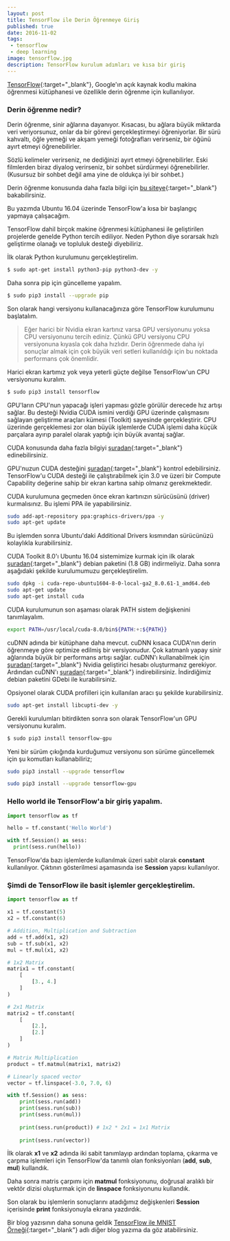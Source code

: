 ```yaml
---
layout: post
title: TensorFlow ile Derin Öğrenmeye Giriş
published: true
date: 2016-11-02
tags: 
 - tensorflow
 - deep learning
image: tensorflow.jpg
description: TensorFlow kurulum adımları ve kısa bir giriş
---
```



[TensorFlow](https://www.tensorflow.org/){:target="_blank"}, Google'ın açık kaynak kodlu makina öğrenmesi kütüphanesi ve özellikle derin öğrenme için kullanılıyor.

<center>
	<amp-img width="640" height="360" alt="TensorFlow" layout="responsive" src="/assets/images/tensorflow.jpg"></amp-img>
</center>


### Derin öğrenme nedir?

Derin öğrenme, sinir ağlarına dayanıyor. Kısacası, bu ağlara büyük miktarda veri veriyorsunuz, onlar da bir görevi gerçekleştirmeyi öğreniyorlar. Bir sürü kahvaltı, öğle yemeği ve akşam yemeği fotoğrafları verirseniz, bir öğünü ayırt etmeyi öğrenebilirler.

Sözlü kelimeler verirseniz, ne dediğinizi ayırt etmeyi öğrenebilirler. Eski filmlerden biraz diyalog verirseniz, bir sohbet sürdürmeyi öğrenebilirler. (Kusursuz bir sohbet değil ama yine de oldukça iyi bir sohbet.)

Derin öğrenme konusunda daha fazla bilgi için [bu siteye](http://www.derinogrenme.com/2015/07/21/derin-ogrenme-deep-learning-nedir/){:target="_blank"} bakabilirsiniz.


Bu yazımda Ubuntu 16.04 üzerinde TensorFlow'a kısa bir başlangıç yapmaya çalışacağım.

TensorFlow dahil birçok makine öğrenmesi kütüphanesi ile geliştirilen projelerde genelde Python tercih ediliyor. Neden Python diye sorarsak hızlı geliştirme olanağı ve topluluk desteği diyebiliriz. 


İlk olarak Python kurulumunu gerçekleştirelim.

```bash
$ sudo apt-get install python3-pip python3-dev -y
```

Daha sonra pip için güncelleme yapalım.

```bash
$ sudo pip3 install --upgrade pip
```

Son olarak hangi versiyonu kullanacağınıza göre TensorFlow kurulumunu başlatalım.

> Eğer harici bir Nvidia ekran kartınız varsa GPU versiyonunu yoksa CPU versiyonunu tercih ediniz. Çünkü GPU versiyonu CPU versiyonuna kıyasla çok daha hızlıdır. Derin öğrenmede daha iyi sonuçlar almak için çok büyük veri setleri kullanıldığı için bu noktada performans çok önemlidir.


Harici ekran kartımız yok veya yeterli güçte değilse TensorFlow'un CPU versiyonunu kuralım.

```bash
$ sudo pip3 install tensorflow
```

GPU'ların CPU'nun yapacağı işleri yapması gözle görülür derecede hız artışı sağlar. Bu desteği Nvidia CUDA ismini verdiği GPU üzerinde çalışmasını sağlayan geliştirme araçları kümesi (Toolkit) sayesinde gerçekleştirir. CPU üzerinde gerçeklemesi zor olan büyük işlemlerde CUDA işlemi daha küçük parçalara ayırıp paralel olarak yaptığı için büyük avantaj sağlar. 

CUDA konusunda daha fazla bilgiyi [şuradan](http://www.nvidia.com.tr/object/cuda-parallel-computing-tr.html){:target="_blank"} edinebilirsiniz.

GPU'nuzun CUDA desteğini [şuradan](https://developer.nvidia.com/cuda-gpus){:target="_blank"} kontrol edebilirsiniz. TensorFlow'u CUDA desteği ile çalıştırabilmek için 3.0 ve üzeri bir Compute Capability değerine sahip bir ekran kartına sahip olmanız gerekmektedir.

CUDA kurulumuna geçmeden önce ekran kartınızın sürücüsünü (driver) kurmalısınız. Bu işlemi PPA ile yapabilirsiniz.

```bash
sudo add-apt-repository ppa:graphics-drivers/ppa -y
sudo apt-get update
```
Bu işlemden sonra Ubuntu'daki Additional Drivers kısmından sürücünüzü kolaylıkla kurabilirsiniz.

CUDA Toolkit 8.0'ı Ubuntu 16.04 sistemimize kurmak için ilk olarak [şuradan](https://developer.nvidia.com/compute/cuda/8.0/Prod2/local_installers/cuda-repo-ubuntu1604-8-0-local-ga2_8.0.61-1_amd64-deb){:target="_blank"} debian paketini (1.8 GB) indirmeliyiz. Daha sonra aşağıdaki şekilde kurulumumuzu gerçekleştirelim.

```bash
sudo dpkg -i cuda-repo-ubuntu1604-8-0-local-ga2_8.0.61-1_amd64.deb
sudo apt-get update
sudo apt-get install cuda
```

CUDA kurulumunun son aşaması olarak PATH sistem değişkenini tanımlayalım.

```bash
export PATH=/usr/local/cuda-8.0/bin${PATH:+:${PATH}}
```

cuDNN adında bir kütüphane daha mevcut. cuDNN kısaca CUDA'nın derin öğrenmeye göre optimize edilmiş bir versiyonudur. Çok katmanlı yapay sinir ağlarında büyük bir performans artışı sağlar. cuDNN'ı kullanabilmek için [şuradan](https://developer.nvidia.com/accelerated-computing-developer){:target="_blank"} Nvidia geliştirici hesabı oluşturmanız gerekiyor. Ardından cuDNN'ı [şuradan](https://developer.nvidia.com/compute/machine-learning/cudnn/secure/v5.1/prod_20161219/8.0/libcudnn5-dev_5.1.10-1%2Bcuda8.0_ppc64el-deb){:target="_blank"} indirebilirsiniz. İndirdiğimiz debian paketini GDebi ile kurabilirsiniz.

Opsiyonel olarak CUDA profilleri için kullanılan aracı şu şekilde kurabilirsiniz.

```bash
sudo apt-get install libcupti-dev -y
```

Gerekli kurulumları bitirdikten sonra son olarak TensorFlow'un GPU versiyonunu kuralım.

```bash
$ sudo pip3 install tensorflow-gpu
```

Yeni bir sürüm çıkığında kurduğumuz versiyonu son sürüme güncellemek için şu komutları kullanabiliriz;

```bash
sudo pip3 install --upgrade tensorflow

sudo pip3 install --upgrade tensorflow-gpu
```

### Hello world ile TensorFlow'a bir giriş yapalım.

~~~ python
import tensorflow as tf

hello = tf.constant('Hello World')

with tf.Session() as sess:
  print(sess.run(hello)) 
~~~

TensorFlow'da bazı işlemlerde kullanılmak üzeri sabit olarak **constant** kullanılıyor. Çıktının gösterilmesi aşamasında ise **Session** yapısı kullanılıyor. 


### Şimdi de TensorFlow ile basit işlemler gerçekleştirelim.

~~~ python
import tensorflow as tf

x1 = tf.constant(5)
x2 = tf.constant(6)

# Addition, Multiplication and Subtraction
add = tf.add(x1, x2)
sub = tf.sub(x1, x2)
mul = tf.mul(x1, x2)

# 1x2 Matrix
matrix1 = tf.constant(
	[
		[3., 4.]
	]
)

# 2x1 Matrix
matrix2 = tf.constant(
	[
		[2.],
		[2.]
	]
)

# Matrix Multiplication
product = tf.matmul(matrix1, matrix2)

# Linearly spaced vector
vector = tf.linspace(-3.0, 7.0, 6)

with tf.Session() as sess:
    print(sess.run(add))
    print(sess.run(sub))
    print(sess.run(mul))
	
    print(sess.run(product)) # 1x2 * 2x1 = 1x1 Matrix
    
    print(sess.run(vector)) 
~~~

 İlk olarak **x1** ve **x2** adında iki sabit tanımlayıp ardından toplama, çıkarma ve çarpma işlemleri için TensorFlow'da tanımlı olan fonksiyonları (**add**, **sub**, **mul**) kullandık.

 Daha sonra matris çarpımı için **matmul** fonksiyonunu, doğrusal aralıklı bir vektör dizisi oluşturmak için de **linspace** fonksiyonunu kullandık.

 Son olarak bu işlemlerin sonuçlarını atadığımız değişkenleri **Session** içerisinde **print** fonksiyonuyla ekrana yazdırdık.

Bir blog yazısının daha sonuna geldik [TensorFlow ile MNIST Örneği](https://emredurukn.github.io/2016/11/09/tensorflow-ile-mnist-ornegi.html){:target="_blank"} adlı diğer blog yazıma da göz atabilirsiniz.

 <br>